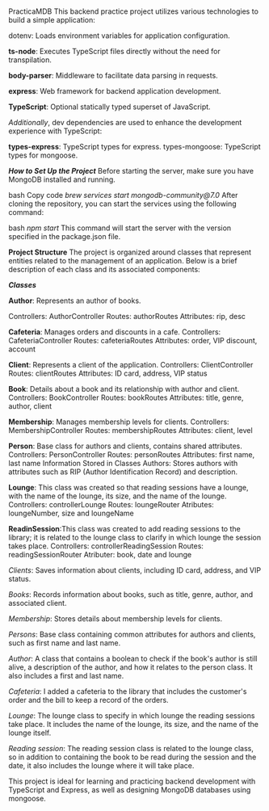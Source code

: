   #
 PracticaMDB
This backend practice project utilizes various technologies to build a simple application:

dotenv: Loads environment variables for application configuration.


**ts-node**: Executes TypeScript files directly without the need for transpilation.


**body-parser**: Middleware to facilitate data parsing in requests.


**express**: Web framework for backend application development.


**TypeScript**: Optional statically typed superset of JavaScript.

_Additionally_, dev dependencies are used to enhance the development experience with TypeScript:

**types-express**: TypeScript types for express.
types-mongoose: TypeScript types for mongoose.

***How to Set Up the Project***
Before starting the server, make sure you have MongoDB installed and running.

bash
Copy code
_brew services start mongodb-community@7.0_
After cloning the repository, you can start the services using the following command:

bash
_npm start_
This command will start the server with the version specified in the package.json file.


**Project Structure**
The project is organized around classes that represent entities related to the management of an application. Below is a brief description of each class and its associated components:


***Classes***

**Author**: Represents an author of books.

Controllers: AuthorController
Routes: authorRoutes
Attributes: rip, desc

**Cafeteria**: Manages orders and discounts in a cafe.
Controllers: CafeteriaController
Routes: cafeteriaRoutes
Attributes: order, VIP discount, account


**Client**: Represents a client of the application.
Controllers: ClientController
Routes: clientRoutes
Attributes: ID card, address, VIP status


**Book**: Details about a book and its relationship with author and client.
Controllers: BookController
Routes: bookRoutes
Attributes: title, genre, author, client


**Membership**: Manages membership levels for clients.
Controllers: MembershipController
Routes: membershipRoutes
Attributes: client, level


**Person**: Base class for authors and clients, contains shared attributes.
Controllers: PersonController
Routes: personRoutes
Attributes: first name, last name
Information Stored in Classes
Authors: Stores authors with attributes such as RIP (Author Identification Record) and description.

**Lounge**: This class was created so that reading sessions have a lounge, with the name of the lounge, its size, and the name of the lounge.
Controllers: controllerLounge
Routes: loungeRouter
Atributes: loungeNumber, size and loungeName

**ReadinSession**:This class was created to add reading sessions to the library; it is related to the lounge class to clarify in which lounge the session takes place.
Controllers: controllerReadingSession
Routes: readingSessionRouter
Atributer: book, date and lounge

_Clients_: Saves information about clients, including ID card, address, and VIP status.

_Books_: Records information about books, such as title, genre, author, and associated client.

_Membership_: Stores details about membership levels for clients.

_Persons_: Base class containing common attributes for authors and clients, such as first name and last name.

_Author_: A class that contains a boolean to check if the book's author is still alive, a description of the author, and how it relates to the person class. It also includes a first and last name.

_Cafeteria_: I added a cafeteria to the library that includes the customer's order and the bill to keep a record of the orders.

_Lounge_: The lounge class to specify in which lounge the reading sessions take place. It includes the name of the lounge, its size, and the name of the lounge itself.

_Reading session_: The reading session class is related to the lounge class, so in addition to containing the book to be read during the session and the date, it also includes the lounge where it will take place.



This project is ideal for learning and practicing backend development with TypeScript and Express, as well as designing MongoDB databases using mongoose.

